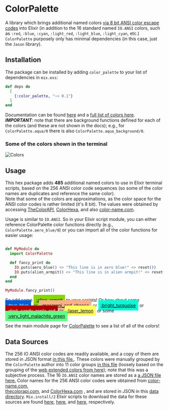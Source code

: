 # ColorPalette

A library which brings additional named colors [via 8 bit ANSI color escape codes](https://en.wikipedia.org/wiki/ANSI_escape_code#8-bit)
into Elixir (in addition to the 16 standard named `IO.ANSI` colors, such as `:red`, `:blue`, `:cyan`, 
`:light_red`, `:light_blue`, `:light_cyan`, etc.) `ColorPalette` purposely only has minimal dependencies (in
this case, just the `Jason` library).

## Installation

The package can be installed by adding `color_palette` to your list of dependencies in `mix.exs`:

```elixir
def deps do
  [
    {:color_palette, "~> 0.1"}
  ]
end
```

Documentation can be found [here](https://hexdocs.pm/color_palette/readme.html) and a 
[full list of colors here](https://hexdocs.pm/color_palette/ColorPalette.html#summary).
***IMPORTANT***: note that there are background functions defined for each of the colors (and these are 
not shown in the docs); e.g., for `ColorPalette.aqua/0` there is also `ColorPalette.aqua_background/0`.


### Some of the colors shown in the terminal 

![Colors](https://raw.github.com/woodward/color_palette/master/assets/colors-in-terminal.png)

## Usage

This hex package adds **485** additional named colors to use in Elixir terminal scripts, based on 
the 256 ANSI color code sequences (so some of the color names are duplicates and reference the same color).  
Note that some of the colors are approximations, as the color space for the ANSI color codes is rather 
limited (it's 8 bit).  The values were obtained by accessing [TheColorAPI](https://www.thecolorapi.com/), 
[ColorHexa](https://www.colorhexa.com/), and also [color-name.com](https://www.color-name.com/).

Usage is similar to `IO.ANSI`.  So in your Elixir script module, you can either reference ColorPalette
color functions directly (e.g., `ColorPalette.aero_blue/0`) or you can import all of the color functions
for easier usage:

```elixir

def MyModule do
  import ColorPalette

  def fancy_print do
    IO.puts(aero_blue() <> "This line is in aero blue!" <> reset())
    IO.puts(alien_armpit() <> "This line is in alien armpit!" <> reset())
  end
end

MyModule.fancy_print()
```

So add some 
<a href="https://hexdocs.pm/color_palette/ColorPalette.html#alien_armpit/0" style="padding: 0.5rem; color: black; background-color: #87d700;">:alien_armpit</a>
to your scripts!  Or how about some
<a href="https://hexdocs.pm/color_palette/ColorPalette.html#true_blue/0" style="padding: 0.5rem; color: white; background-color: #005fd7;">:true_blue</a>,
or 
<a href="https://hexdocs.pm/color_palette/ColorPalette.html#macaroni_and_cheese/0" style="padding: 0.5rem; color: black; background-color: #ffaf87;">:macaroni_and_cheese</a>
or 
<a href="https://hexdocs.pm/color_palette/ColorPalette.html#bright_turquoise/0" style="padding: 0.5rem; color: black; background-color: #00ffd7;">:bright_turquoise</a>
or 
<a href="https://hexdocs.pm/color_palette/ColorPalette.html#dark_candy_apple_red/0" style="padding: 0.5rem; color: white; background-color: #af0000;">:dark_candy_apple_red</a>
or 
<a href="https://hexdocs.pm/color_palette/ColorPalette.html#laser_lemon/0" style="padding: 0.5rem; color: black; background-color: #ffff5f;">:laser_lemon</a>
or some
<a href="https://hexdocs.pm/color_palette/ColorPalette.html#very_light_malachite_green/0" style="padding: 0.5rem; color: black; background-color: #5fff87;">:very_light_malachite_green</a>

See the main module page for [ColorPalette](https://hexdocs.pm/color_palette/ColorPalette.html) to see a list of all of the colors!

## Data Sources

The 256 IO ANSI color codes are readily available, and a copy of them are stored in JSON format 
[in this file.](https://github.com/woodward/color_palette/blob/main/lib/color_palette/data/ansi_color_codes.json).
These colors were manually grouped by the `ColorPalette` author into 11 color groups 
[in this file](https://github.com/woodward/color_palette/blob/main/lib/color_palette/data/ansi_color_codes_by_group.json) 
(loosely based on the grouping of the [web extended colors from here](https://en.wikipedia.org/wiki/Web_colors#Extended_colors));
note that this was a subjective process.
The 16 `IO.ANSI` color names are stored as a [a JSON file here.](https://github.com/woodward/color_palette/blob/main/lib/color_palette/data/ansi_color_names.json)
Color names for the 256 ANSI color codes were obtained from [color-name.com](https://www.color-name.com/),  
[thecolorapi.com](https://www.thecolorapi.com/), and [ColorHexa.com](https://www.colorhexa.com/) , and are
stored in JSON in this [data directory](https://github.com/woodward/color_palette/blob/main/lib/color_palette/data/).
`Mix.install/2` Elixir scripts to download the data for these sources are found [here](https://github.com/woodward/color_palette/blob/main/bin/download_color-name_data.exs), [here](https://github.com/woodward/color_palette/blob/main/bin/download_thecolorapi_data.exs), and 
[here](https://github.com/woodward/color_palette/blob/main/bin/download_colorhexa_data.exs), respectively.